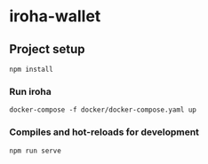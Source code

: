 # iroha-wallet

## Project setup
```
npm install
```
### Run iroha
``` 
docker-compose -f docker/docker-compose.yaml up 
```

### Compiles and hot-reloads for development
```
npm run serve
```